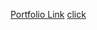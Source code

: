 <!-- # portfolio -->
[Portfolio Link](https://acuon.netlify.app/)
<a href = "https://acuon.netlify.app/" target="_blank">click</a>
